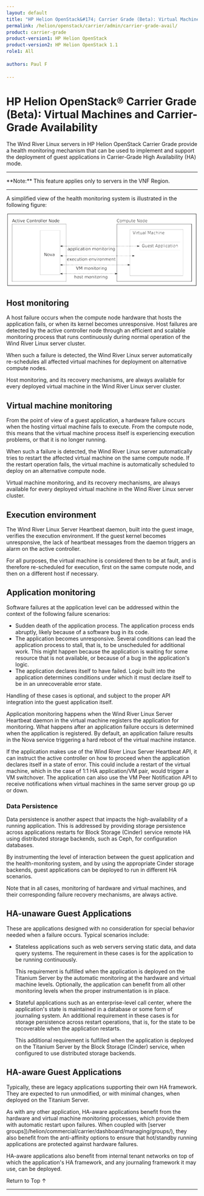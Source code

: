 ```yaml
---
layout: default
title: "HP Helion OpenStack&#174; Carrier Grade (Beta): Virtual Machines and Carrier-Grade Availability"
permalink: /helion/openstack/carrier/admin/carrier-grade-avail/
product: carrier-grade
product-version1: HP Helion OpenStack
product-version2: HP Helion OpenStack 1.1
role1: All

authors: Paul F

---
```

<!--UNDER REVISION-->

<script>

function PageRefresh {
onLoad="window.refresh"
}

PageRefresh();

</script>

<!-- <p style="font-size: small;"> <a href="/helion/openstack/1.1/3rd-party-license-agreements/">&#9664; PREV</a> | <a href="/helion/openstack/1.1/">&#9650; UP</a> | NEXT &#9654; </p> -->

# HP Helion OpenStack&#174; Carrier Grade (Beta): Virtual Machines and Carrier-Grade Availability

The Wind River Linux servers in HP Helion OpenStack Carrier Grade provide a health monitoring mechanism that can be used to implement and support the deployment of guest applications in Carrier-Grade High Availability (HA) mode.

<hr>
**Note:** This feature applies only to servers in the VNF Region.
<hr>

A simplified view of the health monitoring system is illustrated in the following figure:

<img src="media/CGH-WR-High-Avail.png">


## Host monitoring

A host failure occurs when the compute node hardware that hosts the application fails, or when its kernel becomes unresponsive. Host failures are detected by the active controller node through an efficient and scalable monitoring process that runs continuously during normal operation of the Wind River Linux server cluster.

When such a failure is detected, the Wind River Linux server automatically re-schedules all affected virtual machines for deployment on alternative compute nodes.

Host monitoring, and its recovery mechanisms, are always available for every deployed virtual machine in the Wind River Linux server cluster.

## Virtual machine monitoring

From the point of view of a guest application, a hardware failure occurs when the hosting virtual machine fails to execute. From the compute node, this means that the virtual machine process itself is experiencing execution problems, or that it is no longer running.

When such a failure is detected, the Wind River Linux server automatically tries to restart the affected virtual machine on the same compute node. If the restart operation fails, the virtual machine is automatically scheduled to deploy on an alternative compute node.

Virtual machine monitoring, and its recovery mechanisms, are always available for every deployed virtual machine in the Wind River Linux server cluster.

## Execution environment

The Wind River Linux Server Heartbeat daemon, built into the guest image, verifies the execution environment. If the guest kernel becomes unresponsive, the lack of heartbeat messages from the daemon triggers an alarm on the active controller.

For all purposes, the virtual machine is considered then to be at fault, and is therefore re-scheduled for execution, first on the same compute node, and then on a different host if necessary.

## Application monitoring

Software failures at the application level can be addressed within the context of the following failure scenarios:

* Sudden death of the application process. The application process ends abruptly, likely because of a software bug in its code.
* The application becomes unresponsive. Several conditions can lead the application process to stall, that is, to be unscheduled for additional work. This might happen because the application is waiting for some resource that is not available, or because of a bug in the application's logic.
* The application declares itself to have failed. Logic built into the application determines conditions under which it must declare itself to be in an unrecoverable error state.

Handling of these cases is optional, and subject to the proper API integration into the guest application itself.

Application monitoring happens when the Wind River Linux Server Heartbeat daemon in the virtual machine registers the application for monitoring. What happens after an application failure occurs is determined when the application is registered. By default, an application failure results in the Nova service triggering a hard reboot of the virtual
machine instance.

If the application makes use of the Wind River Linux Server Heartbeat API, it can instruct the active controller on how to proceed when the application declares itself in a state of error. This could include a restart of the virtual machine, which in the case of 1:1 HA application/VM pair, would trigger a VM switchover. The application can also use the VM Peer Notification API to receive notifications when virtual machines in the same server group go up or down.

### Data Persistence

Data persistence is another aspect that impacts the high-availability of a running application. This is addressed by providing storage persistence across applications restarts for Block Storage (Cinder) service remote HA using distributed storage backends, such as Ceph, for configuration databases.

By instrumenting the level of interaction between the guest application and the health-monitoring system, and by using the appropriate Cinder storage backends, guest applications can be deployed to run in different HA scenarios.

Note that in all cases, monitoring of hardware and virtual machines, and their corresponding failure recovery mechanisms, are always active.

## HA-unaware Guest Applications

These are applications designed with no consideration for special behavior needed when a failure occurs. Typical scenarios include:

* Stateless applications such as web servers serving static data, and data query systems. The requirement in these cases is for the application to be running continuously.

	This requirement is fulfilled when the application is deployed on the Titanium Server by the automatic monitoring at the hardware and virtual machine levels. Optionally, the application can benefit from all other monitoring levels when the proper instrumentation is in place.

* Stateful applications such as an enterprise-level call center, where the application's state is maintained in a database or some form of journaling system. An additional requirement in these cases is for storage persistence across restart operations, that is, for the state to be recoverable when the application restarts.

	This additional requirement is fulfilled when the application is deployed on the Titanium Server by the Block Storage (Cinder) service, when configured to use distributed storage backends.

## HA-aware Guest Applications

Typically, these are legacy applications supporting their own HA framework. They are expected to run unmodified, or with minimal changes, when deployed on the Titanium Server.

As with any other application, HA-aware applications benefit from the hardware and virtual machine monitoring processes, which provide them with automatic restart upon failures. When coupled with [server groups])/helion/commercial/carrier/dashboard/managing/groups/), they also benefit from the anti-affinity options to ensure that hot/standby running applications are protected against hardware failures.

HA-aware applications also benefit from internal tenant networks on top of which the application's HA framework, and any journaling framework it may use, can be deployed.


<a href="#top" style="padding:14px 0px 14px 0px; text-decoration: none;"> Return to Top &#8593; </a>


----